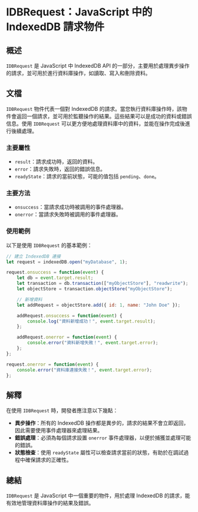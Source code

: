 <!--
Meta Description: # IDBRequest：JavaScript 中的 IndexedDB 請求物件 ## 概述 `IDBRequest` 是 JavaScript 中 IndexedDB API 的一部分，主要用於處理異步操作的請求，並可用於進行資料庫操作，如讀取、寫入和刪除資料。 ## 文檔 `IDBReques...
Meta Keywords: event, idbrequest, indexeddb, error, let
-->

# IDBRequest：JavaScript 中的 IndexedDB 請求物件

## 概述
`IDBRequest` 是 JavaScript 中 IndexedDB API 的一部分，主要用於處理異步操作的請求，並可用於進行資料庫操作，如讀取、寫入和刪除資料。

## 文檔
`IDBRequest` 物件代表一個對 IndexedDB 的請求。當您執行資料庫操作時，該物件會返回一個請求，並可用於監聽操作的結果。這些結果可以是成功的資料或錯誤信息。使用 `IDBRequest` 可以更方便地處理資料庫中的資料，並能在操作完成後進行後續處理。

### 主要屬性
- `result`：請求成功時，返回的資料。
- `error`：請求失敗時，返回的錯誤信息。
- `readyState`：請求的當前狀態，可能的值包括 `pending`、`done`。

### 主要方法
- `onsuccess`：當請求成功時被調用的事件處理器。
- `onerror`：當請求失敗時被調用的事件處理器。

### 使用範例
以下是使用 `IDBRequest` 的基本範例：

```javascript
// 建立 IndexedDB 連接
let request = indexedDB.open("myDatabase", 1);

request.onsuccess = function(event) {
    let db = event.target.result;
    let transaction = db.transaction(["myObjectStore"], "readwrite");
    let objectStore = transaction.objectStore("myObjectStore");

    // 新增資料
    let addRequest = objectStore.add({ id: 1, name: "John Doe" });

    addRequest.onsuccess = function(event) {
        console.log("資料新增成功！", event.target.result);
    };

    addRequest.onerror = function(event) {
        console.error("資料新增失敗！", event.target.error);
    };
};

request.onerror = function(event) {
    console.error("資料庫連接失敗！", event.target.error);
};
```

## 解釋
在使用 `IDBRequest` 時，開發者應注意以下幾點：

- **異步操作**：所有的 IndexedDB 操作都是異步的，請求的結果不會立即返回，因此需要使用事件處理器來處理結果。
- **錯誤處理**：必須為每個請求設置 `onerror` 事件處理器，以便於捕獲並處理可能的錯誤。
- **狀態檢查**：使用 `readyState` 屬性可以檢查請求當前的狀態，有助於在調試過程中確保請求的正確性。

## 總結
`IDBRequest` 是 JavaScript 中一個重要的物件，用於處理 IndexedDB 的請求，能有效地管理資料庫操作的結果及錯誤。